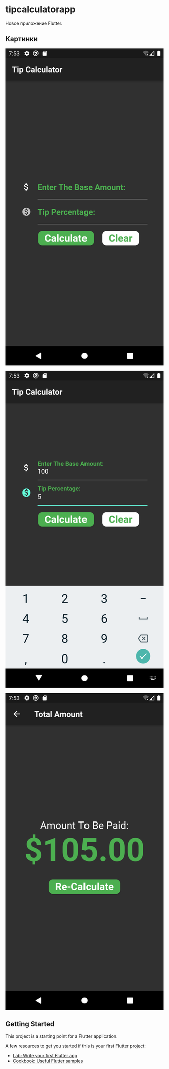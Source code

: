 # tipcalculatorapp

Новое приложение Flutter.

## Картинки

![First](images/Screenshot_1590675782.png)

![Second](images/Screenshot_1590675815.png)

![Third](images/Screenshot_1590675825.png)


## Getting Started

This project is a starting point for a Flutter application.

A few resources to get you started if this is your first Flutter project:

- [Lab: Write your first Flutter app](https://flutter.dev/docs/get-started/codelab)
- [Cookbook: Useful Flutter samples](https://flutter.dev/docs/cookbook)

